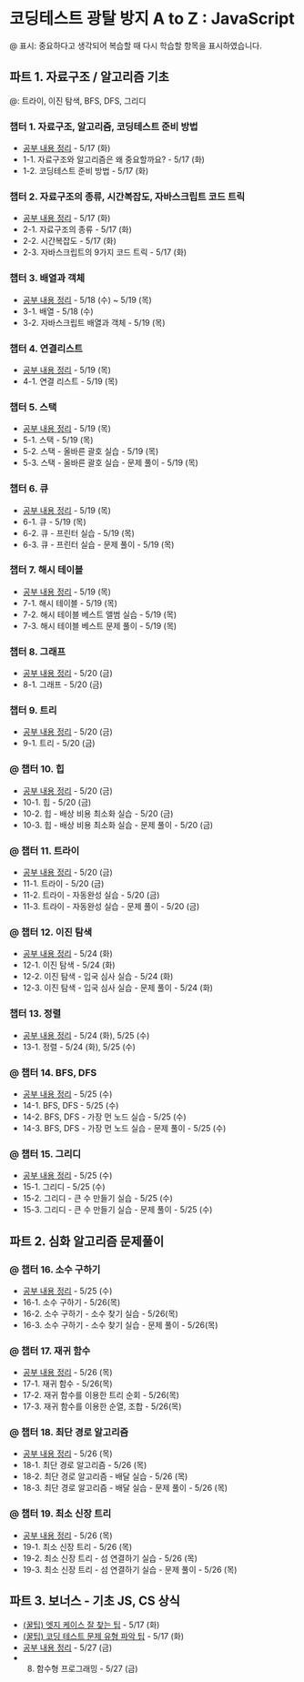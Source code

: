# 코딩테스트 광탈 방지 A to Z : JavaScript

@ 표시: 중요하다고 생각되어 복습할 때 다시 학습할 항목을 표시하였습니다.

## 파트 1. 자료구조 / 알고리즘 기초

@: 트라이, 이진 탐색, BFS, DFS, 그리디

### 챕터 1. 자료구조, 알고리즘, 코딩테스트 준비 방법

- [공부 내용 정리](./파트1/Ch01.%EA%B8%B0%EC%B4%88.md) - 5/17 (화)
- 1-1. 자료구조와 알고리즘은 왜 중요할까요? - 5/17 (화)
- 1-2. 코딩테스트 준비 방법 - 5/17 (화)

### 챕터 2. 자료구조의 종류, 시간복잡도, 자바스크립트 코드 트릭

- [공부 내용 정리](./파트1/Ch02.%EC%9E%90%EB%A3%8C%EA%B5%AC%EC%A1%B0.md) - 5/17 (화)
- 2-1. 자료구조의 종류 - 5/17 (화)
- 2-2. 시간복잡도 - 5/17 (화)
- 2-3. 자바스크립트의 9가지 코드 트릭 - 5/17 (화)

### 챕터 3. 배열과 객체

- [공부 내용 정리](./파트1/Ch03.%EB%B0%B0%EC%97%B4%EA%B3%BC%EA%B0%9D%EC%B2%B4.md) - 5/18 (수) ~ 5/19 (목)
- 3-1. 배열 - 5/18 (수)
- 3-2. 자바스크립트 배열과 객체 - 5/19 (목)

### 챕터 4. 연결리스트

- [공부 내용 정리](./파트1/Ch04.%EC%97%B0%EA%B2%B0%EB%A6%AC%EC%8A%A4%ED%8A%B8.md) - 5/19 (목)
- 4-1. 연결 리스트 - 5/19 (목)

### 챕터 5. 스택

- [공부 내용 정리](./파트1/Ch05.%EC%8A%A4%ED%83%9D.md) - 5/19 (목)
- 5-1. 스택 - 5/19 (목)
- 5-2. 스택 - 올바른 괄호 실습 - 5/19 (목)
- 5-3. 스택 - 올바른 괄호 실습 - 문제 풀이 - 5/19 (목)

### 챕터 6. 큐

- [공부 내용 정리](./파트1/Ch06.%ED%81%90.md) - 5/19 (목)
- 6-1. 큐 - 5/19 (목)
- 6-2. 큐 - 프린터 실습 - 5/19 (목)
- 6-3. 큐 - 프린터 실습 - 문제 풀이 - 5/19 (목)

### 챕터 7. 해시 테이블

- [공부 내용 정리](./파트1/Ch07.%ED%95%B4%EC%8B%9C%ED%85%8C%EC%9D%B4%EB%B8%94.md) - 5/19 (목)
- 7-1. 해시 테이블 - 5/19 (목)
- 7-2. 해시 테이블 베스트 앨범 실습 - 5/19 (목)
- 7-3. 해시 테이블 베스트 문제 풀이 - 5/19 (목)

### 챕터 8. 그래프

- [공부 내용 정리](./파트1/Ch08.%EA%B7%B8%EB%9E%98%ED%94%84.md) - 5/20 (금)
- 8-1. 그래프 - 5/20 (금)

### 챕터 9. 트리

- [공부 내용 정리](./파트1/Ch09.%ED%8A%B8%EB%A6%AC.md) - 5/20 (금)
- 9-1. 트리 - 5/20 (금)

### @ 챕터 10. 힙

- [공부 내용 정리](./파트1/Ch10.%ED%9E%99.md) - 5/20 (금)
- 10-1. 힙 - 5/20 (금)
- 10-2. 힙 - 배상 비용 최소화 실습 - 5/20 (금)
- 10-3. 힙 - 배상 비용 최소화 실습 - 문제 풀이 - 5/20 (금)

### @ 챕터 11. 트라이

- [공부 내용 정리](./파트1/Ch11.%ED%8A%B8%EB%9D%BC%EC%9D%B4.md) - 5/20 (금)
- 11-1. 트라이 - 5/20 (금)
- 11-2. 트라이 - 자동완성 실습 - 5/20 (금)
- 11-3. 트라이 - 자동완성 실습 - 문제 풀이 - 5/20 (금)

### @ 챕터 12. 이진 탐색

- [공부 내용 정리](./파트1/Ch12.%EC%9D%B4%EC%A7%84%ED%83%90%EC%83%89.md) - 5/24 (화)
- 12-1. 이진 탐색 - 5/24 (화)
- 12-2. 이진 탐색 - 입국 심사 실습 - 5/24 (화)
- 12-3. 이진 탐색 - 입국 심사 실습 - 문제 풀이 - 5/24 (화)

### 챕터 13. 정렬

- [공부 내용 정리](./파트1/Ch13.정렬.md) - 5/24 (화), 5/25 (수)
- 13-1. 정렬 - 5/24 (화), 5/25 (수)

### @ 챕터 14. BFS, DFS

- [공부 내용 정리](./파트1/Ch14.BFS,DFS.md) - 5/25 (수)
- 14-1. BFS, DFS - 5/25 (수)
- 14-2. BFS, DFS - 가장 먼 노드 실습 - 5/25 (수)
- 14-3. BFS, DFS - 가장 먼 노드 실습 - 문제 풀이 - 5/25 (수)

### @ 챕터 15. 그리디

- [공부 내용 정리](./파트1/Ch15.그리디.md) - 5/25 (수)
- 15-1. 그리디 - 5/25 (수)
- 15-2. 그리디 - 큰 수 만들기 실습 - 5/25 (수)
- 15-3. 그리디 - 큰 수 만들기 실습 - 문제 풀이 - 5/25 (수)

## 파트 2. 심화 알고리즘 문제풀이

### @ 챕터 16. 소수 구하기

- [공부 내용 정리](./파트2/Ch16.md) - 5/25 (수)
- 16-1. 소수 구하기 - 5/26(목)
- 16-2. 소수 구하기 - 소수 찾기 실습 - 5/26(목)
- 16-3. 소수 구하기 - 소수 찾기 실습 - 문제 풀이 - 5/26(목)

### @ 챕터 17. 재귀 함수

- [공부 내용 정리](./파트2/Ch17.md) - 5/26 (목)
- 17-1. 재귀 함수 - 5/26(목)
- 17-2. 재귀 함수를 이용한 트리 순회 - 5/26(목)
- 17-3. 재귀 함수를 이용한 순열, 조합 - 5/26(목)

### @ 챕터 18. 최단 경로 알고리즘

- [공부 내용 정리](./파트2/Ch18.md) - 5/26 (목)
- 18-1. 최단 경로 알고리즘 - 5/26 (목)
- 18-2. 최단 경로 알고리즘 - 배달 실습 - 5/26 (목)
- 18-3. 최단 경로 알고리즘 - 배달 실습 - 문제 풀이 - 5/26 (목)

### @ 챕터 19. 최소 신장 트리

- [공부 내용 정리](./파트2/Ch19.md) - 5/26 (목)
- 19-1. 최소 신장 트리 - 5/26 (목)
- 19-2. 최소 신장 트리 - 섬 연결하기 실습 - 5/26 (목)
- 19-3. 최소 신장 트리 - 섬 연결하기 실습 - 문제 풀이 - 5/26 (목)

## 파트 3. 보너스 - 기초 JS, CS 상식

- [(꿀팁) 엣지 케이스 잘 찾는 팁](./파트3/tip-edge-case.md) - 5/17 (화)
- [(꿀팁) 코딩 테스트 문제 유형 파악 팁](./파트3/tip-problem-reading.md) - 5/17 (화)
- [공부 내용 정리](./파트3/README.md) - 5/27 (금)
- 8. 함수형 프로그래밍 - 5/27 (금)
